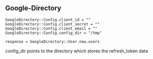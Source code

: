 Google-Directory
----------------


```
GoogleDirectory::Config.client_id = ""
GoogleDirectory::Config.client_secret = ""
GoogleDirectory::Config.client_email = ""
GoogleDirectory::Config.config_dir = "/tmp"

response = GoogleDirectory::User.new.users
```

config_dir points to the directory which stores the refresh_token data